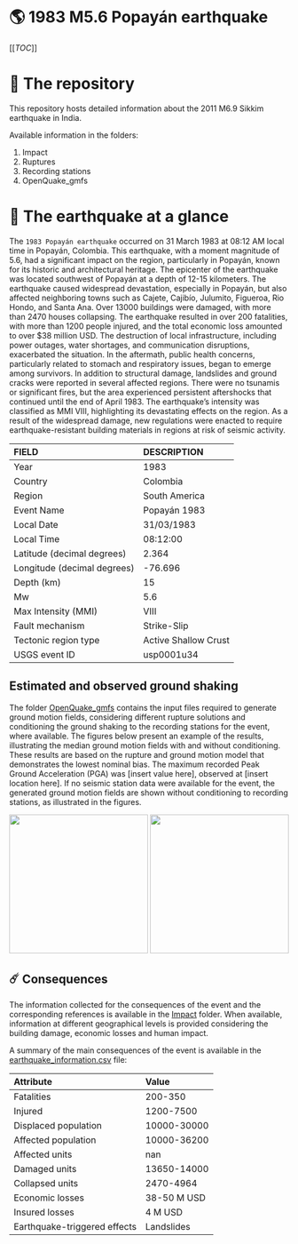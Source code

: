 # 🌎 1983 M5.6 Popayán earthquake
[[_TOC_]]

# 📂 The repository

This repository hosts detailed information about the 2011 M6.9 Sikkim earthquake in India.

Available information in the folders:

1. Impact
2. Ruptures
3. Recording stations
4. OpenQuake_gmfs


# 🚀 The earthquake at a glance 

The `1983 Popayán earthquake` occurred on 31 March 1983 at 08:12 AM local time in Popayán, Colombia. This earthquake, with a moment magnitude of 5.6, had a significant impact on the region, particularly in Popayán, known for its historic and architectural heritage. The epicenter of the earthquake was located southwest of Popayán at a depth of 12-15 kilometers. The earthquake caused widespread devastation, especially in Popayán, but also affected neighboring towns such as Cajete, Cajibío, Julumito, Figueroa, Rio Hondo, and Santa Ana. Over 13000 buildings were damaged, with more than 2470 houses collapsing. The earthquake resulted in over 200 fatalities, with more than 1200 people injured, and the total economic loss amounted to over $38 million USD. The destruction of local infrastructure, including power outages, water shortages, and communication disruptions, exacerbated the situation. In the aftermath, public health concerns, particularly related to stomach and respiratory issues, began to emerge among survivors. In addition to structural damage, landslides and ground cracks were reported in several affected regions. There were no tsunamis or significant fires, but the area experienced persistent aftershocks that continued until the end of April 1983. The earthquake’s intensity was classified as MMI VIII, highlighting its devastating effects on the region. As a result of the widespread damage, new regulations were enacted to require earthquake-resistant building materials in regions at risk of seismic activity.

| FIELD | DESCRIPTION |
|:-------|:-------------|
| Year | 1983 |
| Country | Colombia |
| Region | South America |
| Event Name | Popayán 1983  |
| Local Date | 31/03/1983 |
| Local Time | 08:12:00 |
| Latitude (decimal degrees) | 2.364 |
| Longitude (decimal degrees) | -76.696 |
| Depth (km) | 15 |
| Mw | 5.6 |
| Max Intensity (MMI) | VIII |
| Fault mechanism | Strike-Slip |
| Tectonic region type | Active Shallow Crust |
| USGS event ID | usp0001u34 |

## Estimated and observed ground shaking

The folder [OpenQuake_gmfs](./OpenQuake_gmfs/) contains the input files required to generate ground motion fields, considering different rupture solutions and conditioning the ground shaking to the recording stations for the event, where available. The figures below present an example of the results, illustrating the median ground motion fields with and without conditioning. These results are based on the rupture and ground motion model that demonstrates the lowest nominal bias. The maximum recorded Peak Ground Acceleration (PGA) was [insert value here], observed at [insert location here]. If no seismic station data were available for the event, the generated ground motion fields are shown without conditioning to recording stations, as illustrated in the figures.

<img src="./OpenQuake_gmfs/median_gmf_stations_none.png" height="250">
<img src="./OpenQuake_gmfs/median_gmf_stations_all.png" height="250">

## ☄️ Consequences

The information collected for the consequences of the event and the corresponding references is available in the [Impact](./Impact) folder. When available, information at different geographical levels is provided considering the building damage, economic losses and human impact.

A summary of the main consequences of the event is available in the [earthquake_information.csv](./earthquake_information.csv) file:

| Attribute | Value |
|:-------|:-------------|
| Fatalities | 200-350  |
| Injured | 1200-7500 |
| Displaced population | 10000-30000 |
| Affected population | 10000-36200  |
| Affected units | nan |
| Damaged units | 13650-14000  |
| Collapsed units | 2470-4964  |
| Economic losses | 38-50 M USD |
| Insured losses | 4 M USD |
| Earthquake-triggered effects | Landslides |